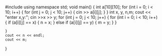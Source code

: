 #include <iostream>
using namespace std;
void main()
{
	int a[10][10];
	for (int i = 0; i < 10; i++)
	{
		for (int j = 0; j < 10; j++)
		{
			cin >> a[i][j];
		}
	}
	int x, y, n,m;
	cout << "enter x,y:";
	cin >>x >> y;
	for (int j = 0; j < 10; j++)
	{
		for (int i = 0; i < 10; i++)
		{
			if (a[i][j] == x)
			{
				n = x;
			}
			else if (a[i][j] == y)
			{
				m = y;
			}
		}

	}
	cout << n << endl;
	cout << m;
}


